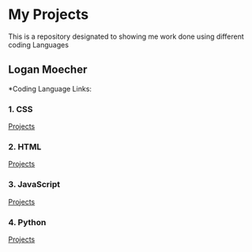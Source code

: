 # My Projects 
This is a repository designated to showing me work done using different coding Languages

## Logan Moecher

*Coding Language Links:

### 1. CSS 
[Projects](css/README.md "CSS README.md file")

### 2. HTML
[Projects](html/README.md "HTML README.md file")

### 3. JavaScript
[Projects](javascript/README.md "JavaScript README.md file")

### 4. Python
[Projects](python/README.md "Python README.md file")


